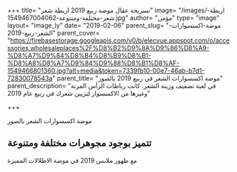 +++
title= "تسريحة عقال موضة ربيع 2019 اربطة شعر"
image= "/images/اربطة-شعر-مختلفة-ومتنوعة-1549467004062.jpg"
author= "مؤمن"
type= "image"
layout= "image_ly"
date= "2019-02-06"
parent_slug= "موضة-اكسسوارات-الشعر-ربيع-2019"
parent_cover= "https://firebasestorage.googleapis.com/v0/b/elecvue.appspot.com/o/accessories.wholesaleplaces%2F%D8%B2%D9%8A%D9%86%D8%A9-%D8%A7%D9%84%D8%B4%D8%B9%D8%B1-%D8%A8%D8%A7%D9%84%D9%88%D8%B1%D8%AF-1549466801360.jpg?alt=media&token=7339fb10-00e7-46ab-b7d1-72830078543a"
parent_title= "موضة اكسسوارات الشعر في ربيع 2019 بالصور"
parent_description= "في لعبة تصفيف وزينة الشعر. كانت رباطات الرأس المرنة وغيرها من الاكسسوار لتزيين شعرك في ربيع عام 2019"

+++

موضة اكسسوارات الشعر بالصور
## تتميز بوجود مجوهرات مختلفة ومتنوعة
مع ظهور ملابس 2019 في موضة الاطلالات المميزة